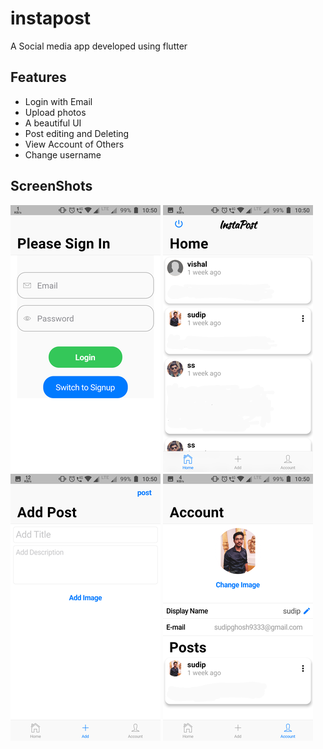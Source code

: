 # instapost

A Social media app developed using flutter

## Features
 * Login with Email
 * Upload photos
 * A beautiful UI
 * Post editing and Deleting
 * View Account of Others
 * Change username
## ScreenShots
![signin](images/1.png)    ![signin](images/5.png)     ![signin](images/4.png)       ![signin](images/3.png)
